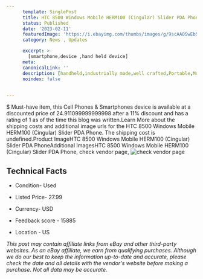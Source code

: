 ```yaml
---
      template: SinglePost
      title: HTC 8500 Windows Mobile HERM100 (Cingular) Slider PDA Phone
      status: Published
      date: '2023-02-11'
      featuredImage: 'https://i.ebayimg.com/thumbs/images/g/9scAAOSwEb5jmk2B/s-l225.jpg'
      category: News , Updates

      excerpt: >-
        [smartphone,device ,hand held device]
      meta:
      canonicalLink: ''
      description: [handheld,industrially made,well crafted,Portable,Mobile,Compact,Convenient,Lightweight,Maneuverable,Man-portable,Miniature,Carriable,Hand-held,Light,Holdable,Transportable,Mobile device,Pocket-sized,On-the-go,Wireless,Cordless,Compact size,Convenient size, smartphone,device ,hand held device]
      noindex: false

        
---
```

$
    Must-have item, this Cell Phones & Smartphones device is available at a discounted price of 24.911099999999998 after a 11% discount and has a rating of 1 as of the time this blog was written.Learn More about the shipping costs and additional image urls for the HTC 8500 Windows Mobile HERM100 (Cingular) Slider PDA Phone. The shipping cost is undefined.Product ImageHTC 8500 Windows Mobile HERM100 (Cingular) Slider PDA PhoneAdditional ImagesHTC 8500 Windows Mobile HERM100 (Cingular) Slider PDA Phone, check vendor page, ![check vendor page](https://origin-galleryplus.ebayimg.com/ws/web/134366588465_2_0_1/225x225.jpg,https://origin-galleryplus.ebayimg.com/ws/web/134366588465_3_0_1/225x225.jpg,https://origin-galleryplus.ebayimg.com/ws/web/134366588465_4_0_1/225x225.jpg,https://origin-galleryplus.ebayimg.com/ws/web/134366588465_5_0_1/225x225.jpg,https://origin-galleryplus.ebayimg.com/ws/web/134366588465_6_0_1/225x225.jpg)
    
    

 ## Technical Facts 



     
      

 - Condition- Used 


      

 - Listed Price- 27.99 


      

 - Currency- USD 


      

 - Feedback score - 15885 


      

 - Location - US 


      
      

 *_This post may contain affiliate links from eBay and other third-party websites. As an eBay affiliate, we earn from qualifying purchases. Although we do our best to keep the information up-to-date and accurate, please check the date and all details with the vendor's website before making a purchase. Not all data may be accurate._*



    
    
    
    
    